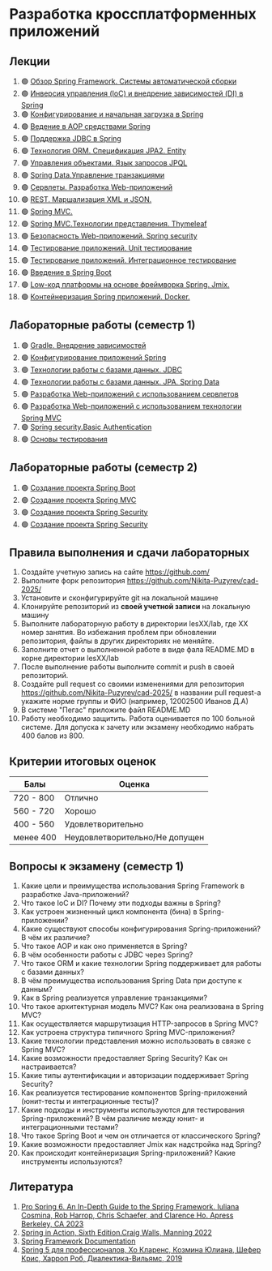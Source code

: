 # Разработка кроссплатформенных приложений

## Лекции

1. 🟢 [Обзор Spring Framework. Системы автоматической сборки](./les01/README.md)
2. 🟢 [Инверсия управления (IoC) и внедрение зависимостей (DI) в Spring](./les02/README.md)
3. 🟢 [Конфигурирование и начальная загрузка в Spring](./les03/README.md)
4. 🟢 [Ведение в AOP средствами Spring](./les04/README.md)
5. 🟢 [Поддержка JDBC в Spring](./les05/README.md)
6. 🟢 [Технология ORM. Спецификация JPA2. Entity](./les06/README.md)
7. 🟢 [Управления объектами. Язык запросов JPQL](./les07/README.md)
8. 🟢 [Spring Data.Управление транзакциями](./les08/README.md)
9. 🟢 [Сервлеты. Разработка Web-приложений](./les09/README.md)
10. 🟢 [REST. Маршализация XML и JSON.](./les10/README.md)
11. 🟢 [Spring MVC.](./les11/README.md)
12. 🟢 [Spring MVC.Технологии представления. Thymeleaf](./les12/README.md)
13. 🟢 [Безопасность Web-приложений. Spring security](./les13/README.md)
14. 🟢 [Тестирование приложений.  Unit тестирование](./les14/README.md)
15. 🟢 [Тестирование приложений. Интеграционное тестирование](./les15/README.md)
16. 🟢 [Введение в Spring Boot](./les16/README.md)
17. 🟢 [Low-код платформы на основе фреймворка Spring. Jmix.](./les17/README.md)
18. 🟢 [Контейнеризация Spring приложений. Docker.](./les18/README.md)

## Лабораторные работы (семестр 1)

1. 🟢 [Gradle. Внедрение зависимостей](./les02/lab.md)
2. 🟢 [Конфигурирование приложений Spring](./les04/lab.md)
3. 🟢 [Технологии работы с базами данных. JDBC](./les06/lab.md)
4. 🟢 [Технологии работы с базами данных. JPA. Spring Data](./les08/lab.md)
5. 🟢 [Разработка  Web-приложений с использованием сервлетов](./les10/lab.md)
6. 🟢 [Разработка Web-приложений с использованием технологии Spring MVC](./les12/lab.md)
7. 🟢 [Spring security.Basic Authentication](./les14/lab.md)
8. 🟢 [Основы тестирования](./les16/lab.md)


## Лабораторные работы (семестр 2)
1. 🟢 [Создание проекта Spring Boot](./sem2/lab1/)
2. 🟢 [Создание проекта Spring MVC](./sem2/lab2/)
3. 🟢 [Создание проекта Spring  Security](./sem2/lab3/)
4. 🟢 [Создание проекта Spring  Security](./sem2/lab4/)


## Правила выполнения и сдачи лабораторных

1. Создайте учетную запись на сайте <https://github.com/>
2. Выполните форк репозитория  <https://github.com/Nikita-Puzyrev/cad-2025/>
3. Установите и сконфигурируйте git на локальной машине
4. Клонируйте репозиторий из **своей учетной записи** на локальную машину
5. Выполните лабораторную работу в директории lesXX/lab, где XX номер занятия. Во избежания проблем при обновлении репозитория, файлы в других директориях не меняйте.
6. Заполните отчет о выполненной работе в виде фала README.MD в корне директории lesXX/lab
7. После выполнение работы выполните commit и push в своей репозиторий.
8. Создайте pull request со своими изменениями для репозитория  <https://github.com/Nikita-Puzyrev/cad-2025/> в названии pull request-а укажите норме группы и ФИО (например, 12002500 Иванов Д.А)
9. В системе "Пегас" приложите файл README.MD
10. Работу необходимо защитить. Работа оценивается по 100 больной системе. Для допуска к зачету или экзамену необходимо набрать 400 балов из 800.

## Критерии итоговых оценок

|Балы|Оценка|
|---|--|
| 720 - 800 | Отлично |
| 560 - 720 | Хорошо |
| 400 - 560 | Удовлетворительно |
| менее 400 | Неудовлетворительно/Не допущен |

## Вопросы к экзамену (семестр 1)

1. Какие цели и преимущества использования Spring Framework в разработке Java-приложений?
2. Что такое IoC и DI? Почему эти подходы важны в Spring?
3. Как устроен жизненный цикл компонента (бина) в Spring-приложении?
4. Какие существуют способы конфигурирования Spring-приложений? В чём их различие?
5. Что такое AOP и как оно применяется в Spring?
6. В чём особенности работы с JDBC через Spring?
7. Что такое ORM и какие технологии Spring поддерживает для работы с базами данных?
8. В чём преимущества использования Spring Data при доступе к данным?
9. Как в Spring реализуется управление транзакциями?
10. Что такое архитектурная модель MVC? Как она реализована в Spring MVC?
11. Как осуществляется маршрутизация HTTP-запросов в Spring MVC?
12. Как устроена структура типичного Spring MVC-приложения?
13. Какие технологии представления можно использовать в связке с Spring MVC?
14. Какие возможности предоставляет Spring Security? Как он настраивается?
15. Какие типы аутентификации и авторизации поддерживает Spring Security?
16. Как реализуется тестирование компонентов Spring-приложений (юнит-тесты и интеграционные тесты)?
17. Какие подходы и инструменты используются для тестирования Spring-приложений? В чём различие между юнит- и интеграционными тестами?
18. Что такое Spring Boot и чем он отличается от классического Spring?
19. Какие возможности предоставляет Jmix как надстройка над Spring?
20. Как происходит контейнеризация Spring-приложений? Какие инструменты используются?

## Литература

1. [Pro Spring 6. An In-Depth Guide to the Spring Framework. Iuliana Cosmina, Rob Harrop, Chris Schaefer, and Clarence Ho. Apress Berkeley, CA 2023](https://link.springer.com/book/10.1007/978-1-4842-8640-1)
2. [Spring in Action, Sixth Edition.Craig Walls, Manning 2022](https://www.manning.com/books/spring-in-action-sixth-edition)
3. [Spring Framework Documentation](https://docs.spring.io/spring-framework/reference/index.html)
4. [Spring 5 для профессионалов, Хо Кларенс, Козмина Юлиана, Шефер Крис, Харроп Роб, Диалектика-Вильямс, 2019](https://www.williamspublishing.com/Books/978-5-907114-07-4.html)
